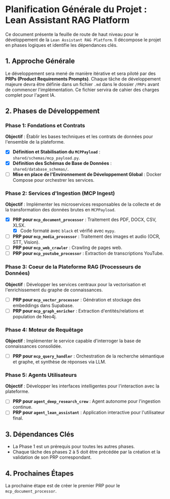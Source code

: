 # Planification Générale du Projet : Lean Assistant RAG Platform

Ce document présente la feuille de route de haut niveau pour le développement de la `Lean Assistant RAG Platform`. Il décompose le projet en phases logiques et identifie les dépendances clés.

## 1. Approche Générale

Le développement sera mené de manière itérative et sera piloté par des **PRPs (Product Requirements Prompts)**. Chaque tâche de développement majeure devra être définie dans un fichier `.md` dans le dossier `/PRPs` avant de commencer l'implémentation. Ce fichier servira de cahier des charges complet pour l'agent IA.

## 2. Phases de Développement

### Phase 1: Fondations et Contrats

**Objectif** : Établir les bases techniques et les contrats de données pour l'ensemble de la plateforme.

- [X] **Définition et Stabilisation du `MCPPayload`** : `shared/schemas/mcp_payload.py`.
- [X] **Définition des Schémas de Base de Données** : `shared/database_schemas/`.
- [ ] **Mise en place de l'Environnement de Développement Global** : Docker Compose pour orchestrer les services.

### Phase 2: Services d'Ingestion (MCP Ingest)

**Objectif** : Implémenter les microservices responsables de la collecte et de la transformation des données brutes en `MCPPayload`.

- [X] **PRP pour `mcp_document_processor`** : Traitement des PDF, DOCX, CSV, XLSX.
  - [X] Code formaté avec `black` et vérifié avec `mypy`.
- [ ] **PRP pour `mcp_media_processor`** : Traitement des images et audio (OCR, STT, Vision).
- [ ] **PRP pour `mcp_web_crawler`** : Crawling de pages web.
- [ ] **PRP pour `mcp_youtube_processor`** : Extraction de transcriptions YouTube.

### Phase 3: Coeur de la Plateforme RAG (Processeurs de Données)

**Objectif** : Développer les services centraux pour la vectorisation et l'enrichissement du graphe de connaissances.

- [ ] **PRP pour `mcp_vector_processor`** : Génération et stockage des embeddings dans Supabase.
- [ ] **PRP pour `mcp_graph_enricher`** : Extraction d'entités/relations et population de Neo4j.

### Phase 4: Moteur de Requêtage

**Objectif** : Implémenter le service capable d'interroger la base de connaissances consolidée.

- [ ] **PRP pour `mcp_query_handler`** : Orchestration de la recherche sémantique et graphe, et synthèse de réponses via LLM.

### Phase 5: Agents Utilisateurs

**Objectif** : Développer les interfaces intelligentes pour l'interaction avec la plateforme.

- [ ] **PRP pour `agent_deep_research_crew`** : Agent autonome pour l'ingestion continue.
- [ ] **PRP pour `agent_lean_assistant`** : Application interactive pour l'utilisateur final.

## 3. Dépendances Clés

- La Phase 1 est un prérequis pour toutes les autres phases.
- Chaque tâche des phases 2 à 5 doit être précédée par la création et la validation de son PRP correspondant.

## 4. Prochaines Étapes

La prochaine étape est de créer le premier PRP pour le `mcp_document_processor`.